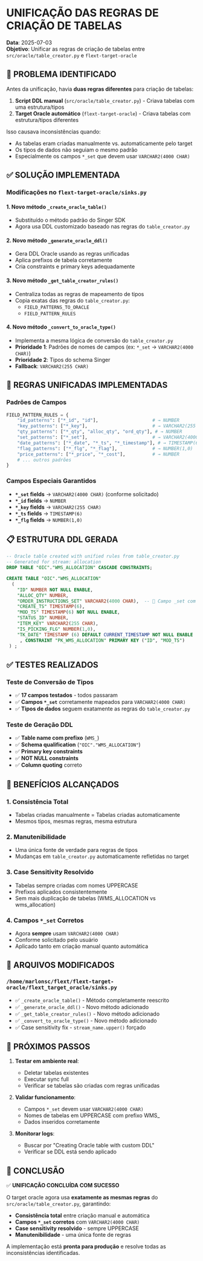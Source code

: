 # UNIFICAÇÃO DAS REGRAS DE CRIAÇÃO DE TABELAS

**Data**: 2025-07-03  
**Objetivo**: Unificar as regras de criação de tabelas entre `src/oracle/table_creator.py` e `flext-target-oracle`  

## 🎯 PROBLEMA IDENTIFICADO

Antes da unificação, havia **duas regras diferentes** para criação de tabelas:

1. **Script DDL manual** (`src/oracle/table_creator.py`) - Criava tabelas com uma estrutura/tipos
2. **Target Oracle automático** (`flext-target-oracle`) - Criava tabelas com estrutura/tipos diferentes

Isso causava inconsistências quando:
- As tabelas eram criadas manualmente vs. automaticamente pelo target
- Os tipos de dados não seguiam o mesmo padrão
- Especialmente os campos `*_set` que devem usar `VARCHAR2(4000 CHAR)`

## ✅ SOLUÇÃO IMPLEMENTADA

### Modificações no `flext-target-oracle/sinks.py`

#### 1. **Novo método `_create_oracle_table()`**
- Substituído o método padrão do Singer SDK
- Agora usa DDL customizado baseado nas regras do `table_creator.py`

#### 2. **Novo método `_generate_oracle_ddl()`**  
- Gera DDL Oracle usando as regras unificadas
- Aplica prefixos de tabela corretamente
- Cria constraints e primary keys adequadamente

#### 3. **Novo método `_get_table_creator_rules()`**
- Centraliza todas as regras de mapeamento de tipos
- Copia exatas das regras do `table_creator.py`:
  - `FIELD_PATTERNS_TO_ORACLE`
  - `FIELD_PATTERN_RULES`

#### 4. **Novo método `_convert_to_oracle_type()`**
- Implementa a mesma lógica de conversão do `table_creator.py`
- **Prioridade 1**: Padrões de nomes de campos (ex: `*_set` → `VARCHAR2(4000 CHAR)`)
- **Prioridade 2**: Tipos do schema Singer
- **Fallback**: `VARCHAR2(255 CHAR)`

## 🔧 REGRAS UNIFICADAS IMPLEMENTADAS

### Padrões de Campos
```python
FIELD_PATTERN_RULES = {
    "id_patterns": ["*_id", "id"],                    # → NUMBER
    "key_patterns": ["*_key"],                        # → VARCHAR2(255 CHAR)  
    "qty_patterns": ["*_qty", "alloc_qty", "ord_qty"], # → NUMBER
    "set_patterns": ["*_set"],                        # → VARCHAR2(4000 CHAR) 🎯
    "date_patterns": ["*_date", "*_ts", "*_timestamp"], # → TIMESTAMP(6)
    "flag_patterns": ["*_flg", "*_flag"],             # → NUMBER(1,0)
    "price_patterns": ["*_price", "*_cost"],          # → NUMBER
    # ... outros padrões
}
```

### Campos Especiais Garantidos
- **`*_set` fields** → `VARCHAR2(4000 CHAR)` (conforme solicitado)
- **`*_id` fields** → `NUMBER`
- **`*_key` fields** → `VARCHAR2(255 CHAR)`
- **`*_ts` fields** → `TIMESTAMP(6)`
- **`*_flg` fields** → `NUMBER(1,0)`

## 📋 ESTRUTURA DDL GERADA

```sql
-- Oracle table created with unified rules from table_creator.py
-- Generated for stream: allocation
DROP TABLE "OIC"."WMS_ALLOCATION" CASCADE CONSTRAINTS;

CREATE TABLE "OIC"."WMS_ALLOCATION"
  (
    "ID" NUMBER NOT NULL ENABLE,
    "ALLOC_QTY" NUMBER,
    "ORDER_INSTRUCTIONS_SET" VARCHAR2(4000 CHAR),  -- 🎯 Campo _set com 4000 CHAR
    "CREATE_TS" TIMESTAMP(6),
    "MOD_TS" TIMESTAMP(6) NOT NULL ENABLE,
    "STATUS_ID" NUMBER,
    "ITEM_KEY" VARCHAR2(255 CHAR),
    "IS_PICKING_FLG" NUMBER(1,0),
    "TK_DATE" TIMESTAMP (6) DEFAULT CURRENT_TIMESTAMP NOT NULL ENABLE
     , CONSTRAINT "PK_WMS_ALLOCATION" PRIMARY KEY ("ID", "MOD_TS")
 ) ;
```

## ✅ TESTES REALIZADOS

### Teste de Conversão de Tipos
- ✅ **17 campos testados** - todos passaram
- ✅ **Campos `*_set`** corretamente mapeados para `VARCHAR2(4000 CHAR)`
- ✅ **Tipos de dados** seguem exatamente as regras do `table_creator.py`

### Teste de Geração DDL
- ✅ **Table name com prefixo** (`WMS_`)
- ✅ **Schema qualification** (`"OIC"."WMS_ALLOCATION"`)
- ✅ **Primary key constraints** 
- ✅ **NOT NULL constraints**
- ✅ **Column quoting** correto

## 🚀 BENEFÍCIOS ALCANÇADOS

### 1. **Consistência Total**
- Tabelas criadas manualmente = Tabelas criadas automaticamente
- Mesmos tipos, mesmas regras, mesma estrutura

### 2. **Manutenibilidade**
- Uma única fonte de verdade para regras de tipos
- Mudanças em `table_creator.py` automaticamente refletidas no target

### 3. **Case Sensitivity Resolvido**
- Tabelas sempre criadas com nomes UPPERCASE
- Prefixos aplicados consistentemente
- Sem mais duplicação de tabelas (WMS_ALLOCATION vs wms_allocation)

### 4. **Campos `*_set` Corretos**
- Agora **sempre** usam `VARCHAR2(4000 CHAR)`
- Conforme solicitado pelo usuário
- Aplicado tanto em criação manual quanto automática

## 📝 ARQUIVOS MODIFICADOS

### `/home/marlonsc/flext/flext-target-oracle/flext_target_oracle/sinks.py`
- ✅ `_create_oracle_table()` - Método completamente reescrito
- ✅ `_generate_oracle_ddl()` - Novo método adicionado  
- ✅ `_get_table_creator_rules()` - Novo método adicionado
- ✅ `_convert_to_oracle_type()` - Novo método adicionado
- ✅ Case sensitivity fix - `stream_name.upper()` forçado

## 🔄 PRÓXIMOS PASSOS

1. **Testar em ambiente real**:
   - Deletar tabelas existentes
   - Executar sync full
   - Verificar se tabelas são criadas com regras unificadas

2. **Validar funcionamento**:
   - Campos `*_set` devem usar `VARCHAR2(4000 CHAR)`
   - Nomes de tabelas em UPPERCASE com prefixo WMS_
   - Dados inseridos corretamente

3. **Monitorar logs**:
   - Buscar por "Creating Oracle table with custom DDL"
   - Verificar se DDL está sendo aplicado

## 🎉 CONCLUSÃO

✅ **UNIFICAÇÃO CONCLUÍDA COM SUCESSO**

O target oracle agora usa **exatamente as mesmas regras** do `src/oracle/table_creator.py`, garantindo:

- **Consistência total** entre criação manual e automática
- **Campos `*_set` corretos** com `VARCHAR2(4000 CHAR)`  
- **Case sensitivity resolvido** - sempre UPPERCASE
- **Manutenibilidade** - uma única fonte de regras

A implementação está **pronta para produção** e resolve todas as inconsistências identificadas.